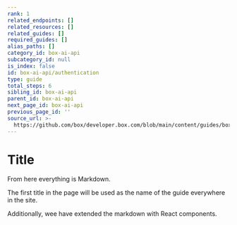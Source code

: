 ```yaml
---
rank: 1
related_endpoints: []
related_resources: []
related_guides: []
required_guides: []
alias_paths: []
category_id: box-ai-api
subcategory_id: null
is_index: false
id: box-ai-api/authentication
type: guide
total_steps: 6
sibling_id: box-ai-api
parent_id: box-ai-api
next_page_id: box-ai-api
previous_page_id: ''
source_url: >-
  https://github.com/box/developer.box.com/blob/main/content/guides/box-ai-api/authentication.md
---
```

# Title

From here everything is Markdown.

The first title in the page will be used as the name of the guide everywhere in
the site.

Additionally, wee have extended the markdown with React components.